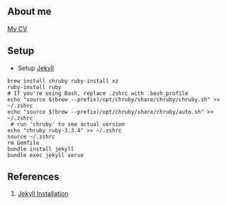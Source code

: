 ## About me

[My CV](https://pccofvns.github.io)

## Setup

- Setup [Jekyll](https://jekyllrb.com/docs/installation/)

```shell
brew install chruby ruby-install xz
ruby-install ruby
# If you're using Bash, replace .zshrc with .bash_profile
echo "source $(brew --prefix)/opt/chruby/share/chruby/chruby.sh" >> ~/.zshrc
echo "source $(brew --prefix)/opt/chruby/share/chruby/auto.sh" >> ~/.zshrc
 # run 'chruby' to see actual version
echo "chruby ruby-3.3.4" >> ~/.zshrc
source ~/.zshrc
rm Gemfile
bundle install jekyll
bundle exec jekyll serve
```

## References

1. [Jekyll Installation](https://jekyllrb.com/docs/installation/)
